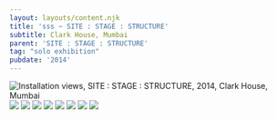 ```yaml
---
layout: layouts/content.njk
title: 'sss ~ SITE : STAGE : STRUCTURE'
subtitle: Clark House, Mumbai
parent: 'SITE : STAGE : STRUCTURE'
tag: "solo exhibition"
pubdate: '2014'
---
```

![Installation views, SITE : STAGE : STRUCTURE, 2014, Clark House, Mumbai](/static/img/1.-ali-akbar-mehta-site-stage-structure-2014_installation-view-©-aliakbarmehta.jpg)
![](/static/img/2.-ali-akbar-mehta-site-stage-structure-2014_installation-view-©-aliakbarmehta.jpg)
![](/static/img/3.-ali-akbar-mehta-site-stage-structure-2014_installation-view-©-aliakbarmehta.jpg)
![](/static/img/4.-ali-akbar-mehta-site-stage-structure-2014_installation-view-©-aliakbarmehta.jpg)
![](/static/img/5.-ali-akbar-mehta-site-stage-structure-2014_installation-view-©-aliakbarmehta.jpg)
![](/static/img/6.-ali-akbar-mehta-site-stage-structure-2014_installation-view-©-aliakbarmehta.jpg)
![](/static/img/7.-ali-akbar-mehta-site-stage-structure-2014_installation-view-©-aliakbarmehta.jpg)
![](/static/img/8.-ali-akbar-mehta-site-stage-structure-2014_installation-view-©-aliakbarmehta.jpg)
![](/static/img/9.-ali-akbar-mehta-site-stage-structure-2014_installation-view-©-aliakbarmehta.jpg)
